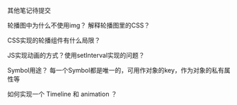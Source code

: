其他笔记待提交

轮播图中为什么不使用img？ 解释轮播图里的CSS？

CSS实现的轮播组件有什么局限？

JS实现动画的方式？使用setInterval实现的问题？

Symbol用途？
每一个Symbol都是唯一的，可用作对象的key，作为对象的私有属性等

如何实现一个 Timeline 和 animation ？